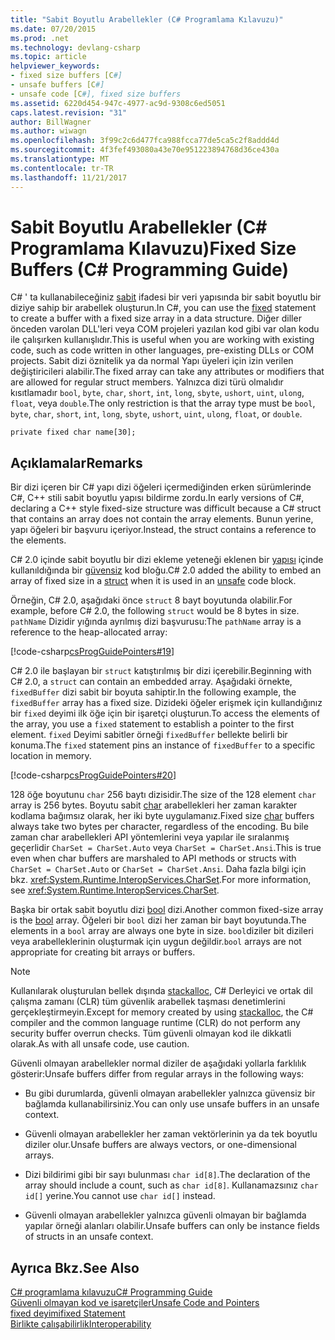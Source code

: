 ```yaml
---
title: "Sabit Boyutlu Arabellekler (C# Programlama Kılavuzu)"
ms.date: 07/20/2015
ms.prod: .net
ms.technology: devlang-csharp
ms.topic: article
helpviewer_keywords:
- fixed size buffers [C#]
- unsafe buffers [C#]
- unsafe code [C#], fixed size buffers
ms.assetid: 6220d454-947c-4977-ac9d-9308c6ed5051
caps.latest.revision: "31"
author: BillWagner
ms.author: wiwagn
ms.openlocfilehash: 3f99c2c6d477fca988fcca77de5ca5c2f8addd4d
ms.sourcegitcommit: 4f3fef493080a43e70e951223894768d36ce430a
ms.translationtype: MT
ms.contentlocale: tr-TR
ms.lasthandoff: 11/21/2017
---
```

# <a name="fixed-size-buffers-c-programming-guide"></a><span data-ttu-id="c0e97-102">Sabit Boyutlu Arabellekler (C# Programlama Kılavuzu)</span><span class="sxs-lookup"><span data-stu-id="c0e97-102">Fixed Size Buffers (C# Programming Guide)</span></span>
<span data-ttu-id="c0e97-103">C# ' ta kullanabileceğiniz [sabit](../../../csharp/language-reference/keywords/fixed-statement.md) ifadesi bir veri yapısında bir sabit boyutlu bir diziye sahip bir arabellek oluşturun.</span><span class="sxs-lookup"><span data-stu-id="c0e97-103">In C#, you can use the [fixed](../../../csharp/language-reference/keywords/fixed-statement.md) statement to create a buffer with a fixed size array in a data structure.</span></span> <span data-ttu-id="c0e97-104">Diğer diller önceden varolan DLL'leri veya COM projeleri yazılan kod gibi var olan kodu ile çalışırken kullanışlıdır.</span><span class="sxs-lookup"><span data-stu-id="c0e97-104">This is useful when you are working with existing code, such as code written in other languages, pre-existing DLLs or COM projects.</span></span> <span data-ttu-id="c0e97-105">Sabit dizi öznitelik ya da normal Yapı üyeleri için izin verilen değiştiricileri alabilir.</span><span class="sxs-lookup"><span data-stu-id="c0e97-105">The fixed array can take any attributes or modifiers that are allowed for regular struct members.</span></span> <span data-ttu-id="c0e97-106">Yalnızca dizi türü olmalıdır kısıtlamadır `bool`, `byte`, `char`, `short`, `int`, `long`, `sbyte`, `ushort`, `uint`, `ulong`, `float`, veya `double`.</span><span class="sxs-lookup"><span data-stu-id="c0e97-106">The only restriction is that the array type must be `bool`, `byte`, `char`, `short`, `int`, `long`, `sbyte`, `ushort`, `uint`, `ulong`, `float`, or `double`.</span></span>  
  
```  
private fixed char name[30];  
```  
  
## <a name="remarks"></a><span data-ttu-id="c0e97-107">Açıklamalar</span><span class="sxs-lookup"><span data-stu-id="c0e97-107">Remarks</span></span>  
 <span data-ttu-id="c0e97-108">Bir dizi içeren bir C# yapı dizi öğeleri içermediğinden erken sürümlerinde C#, C++ stili sabit boyutlu yapısı bildirme zordu.</span><span class="sxs-lookup"><span data-stu-id="c0e97-108">In early versions of C#, declaring a C++ style fixed-size structure was difficult because a C# struct that contains an array does not contain the array elements.</span></span> <span data-ttu-id="c0e97-109">Bunun yerine, yapı öğeleri bir başvuru içeriyor.</span><span class="sxs-lookup"><span data-stu-id="c0e97-109">Instead, the struct contains a reference to the elements.</span></span>  
  
 <span data-ttu-id="c0e97-110">C# 2.0 içinde sabit boyutlu bir dizi ekleme yeteneği eklenen bir [yapısı](../../../csharp/language-reference/keywords/struct.md) içinde kullanıldığında bir [güvensiz](../../../csharp/language-reference/keywords/unsafe.md) kod bloğu.</span><span class="sxs-lookup"><span data-stu-id="c0e97-110">C# 2.0 added the ability to embed an array of fixed size in a [struct](../../../csharp/language-reference/keywords/struct.md) when it is used in an [unsafe](../../../csharp/language-reference/keywords/unsafe.md) code block.</span></span>  
  
 <span data-ttu-id="c0e97-111">Örneğin, C# 2.0, aşağıdaki önce `struct` 8 bayt boyutunda olabilir.</span><span class="sxs-lookup"><span data-stu-id="c0e97-111">For example, before C# 2.0, the following `struct` would be 8 bytes in size.</span></span> <span data-ttu-id="c0e97-112">`pathName` Dizidir yığında ayrılmış dizi başvurusu:</span><span class="sxs-lookup"><span data-stu-id="c0e97-112">The `pathName` array is a reference to the heap-allocated array:</span></span>  
  
 [!code-csharp[csProgGuidePointers#19](../../../csharp/programming-guide/unsafe-code-pointers/codesnippet/CSharp/fixed-size-buffers_1.cs)]  
  
 <span data-ttu-id="c0e97-113">C# 2.0 ile başlayan bir `struct` katıştırılmış bir dizi içerebilir.</span><span class="sxs-lookup"><span data-stu-id="c0e97-113">Beginning with C# 2.0, a `struct` can contain an embedded array.</span></span> <span data-ttu-id="c0e97-114">Aşağıdaki örnekte, `fixedBuffer` dizi sabit bir boyuta sahiptir.</span><span class="sxs-lookup"><span data-stu-id="c0e97-114">In the following example, the `fixedBuffer` array has a fixed size.</span></span> <span data-ttu-id="c0e97-115">Dizideki öğeler erişmek için kullandığınız bir `fixed` deyimi ilk öğe için bir işaretçi oluşturun.</span><span class="sxs-lookup"><span data-stu-id="c0e97-115">To access the elements of the array, you use a `fixed` statement to establish a pointer to the first element.</span></span> <span data-ttu-id="c0e97-116">`fixed` Deyimi sabitler örneği `fixedBuffer` bellekte belirli bir konuma.</span><span class="sxs-lookup"><span data-stu-id="c0e97-116">The `fixed` statement pins an instance of `fixedBuffer` to a specific location in memory.</span></span>  
  
 [!code-csharp[csProgGuidePointers#20](../../../csharp/programming-guide/unsafe-code-pointers/codesnippet/CSharp/fixed-size-buffers_2.cs)]  
  
 <span data-ttu-id="c0e97-117">128 öğe boyutunu `char` 256 baytı dizisidir.</span><span class="sxs-lookup"><span data-stu-id="c0e97-117">The size of the 128 element `char` array is 256 bytes.</span></span> <span data-ttu-id="c0e97-118">Boyutu sabit [char](../../../csharp/language-reference/keywords/char.md) arabellekleri her zaman karakter kodlama bağımsız olarak, her iki byte uygulamanız.</span><span class="sxs-lookup"><span data-stu-id="c0e97-118">Fixed size [char](../../../csharp/language-reference/keywords/char.md) buffers always take two bytes per character, regardless of the encoding.</span></span> <span data-ttu-id="c0e97-119">Bu bile zaman char arabellekleri API yöntemlerini veya yapılar ile sıralanmış geçerlidir `CharSet = CharSet.Auto` veya `CharSet = CharSet.Ansi`.</span><span class="sxs-lookup"><span data-stu-id="c0e97-119">This is true even when char buffers are marshaled to API methods or structs with `CharSet = CharSet.Auto` or `CharSet = CharSet.Ansi`.</span></span> <span data-ttu-id="c0e97-120">Daha fazla bilgi için bkz. <xref:System.Runtime.InteropServices.CharSet>.</span><span class="sxs-lookup"><span data-stu-id="c0e97-120">For more information, see <xref:System.Runtime.InteropServices.CharSet>.</span></span>  
  
 <span data-ttu-id="c0e97-121">Başka bir ortak sabit boyutlu dizi [bool](../../../csharp/language-reference/keywords/bool.md) dizi.</span><span class="sxs-lookup"><span data-stu-id="c0e97-121">Another common fixed-size array is the [bool](../../../csharp/language-reference/keywords/bool.md) array.</span></span> <span data-ttu-id="c0e97-122">Öğeleri bir `bool` dizi her zaman bir bayt boyutunda.</span><span class="sxs-lookup"><span data-stu-id="c0e97-122">The elements in a `bool` array are always one byte in size.</span></span> <span data-ttu-id="c0e97-123">`bool`diziler bit dizileri veya arabelleklerinin oluşturmak için uygun değildir.</span><span class="sxs-lookup"><span data-stu-id="c0e97-123">`bool` arrays are not appropriate for creating bit arrays or buffers.</span></span>  
  
> [!NOTE]
>  <span data-ttu-id="c0e97-124">Kullanılarak oluşturulan bellek dışında [stackalloc](../../../csharp/language-reference/keywords/stackalloc.md), C# Derleyici ve ortak dil çalışma zamanı (CLR) tüm güvenlik arabellek taşması denetimlerini gerçekleştirmeyin.</span><span class="sxs-lookup"><span data-stu-id="c0e97-124">Except for memory created by using [stackalloc](../../../csharp/language-reference/keywords/stackalloc.md), the C# compiler and the common language runtime (CLR) do not perform any security buffer overrun checks.</span></span> <span data-ttu-id="c0e97-125">Tüm güvenli olmayan kod ile dikkatli olarak.</span><span class="sxs-lookup"><span data-stu-id="c0e97-125">As with all unsafe code, use caution.</span></span>  
  
 <span data-ttu-id="c0e97-126">Güvenli olmayan arabellekler normal diziler de aşağıdaki yollarla farklılık gösterir:</span><span class="sxs-lookup"><span data-stu-id="c0e97-126">Unsafe buffers differ from regular arrays in the following ways:</span></span>  
  
-   <span data-ttu-id="c0e97-127">Bu gibi durumlarda, güvenli olmayan arabellekler yalnızca güvensiz bir bağlamda kullanabilirsiniz.</span><span class="sxs-lookup"><span data-stu-id="c0e97-127">You can only use unsafe buffers in an unsafe context.</span></span>  
  
-   <span data-ttu-id="c0e97-128">Güvenli olmayan arabellekler her zaman vektörlerinin ya da tek boyutlu diziler olur.</span><span class="sxs-lookup"><span data-stu-id="c0e97-128">Unsafe buffers are always vectors, or one-dimensional arrays.</span></span>  
  
-   <span data-ttu-id="c0e97-129">Dizi bildirimi gibi bir sayı bulunması `char id[8]`.</span><span class="sxs-lookup"><span data-stu-id="c0e97-129">The declaration of the array should include a count, such as `char id[8]`.</span></span> <span data-ttu-id="c0e97-130">Kullanamazsınız `char id[]` yerine.</span><span class="sxs-lookup"><span data-stu-id="c0e97-130">You cannot use `char id[]` instead.</span></span>  
  
-   <span data-ttu-id="c0e97-131">Güvenli olmayan arabellekler yalnızca güvenli olmayan bir bağlamda yapılar örneği alanları olabilir.</span><span class="sxs-lookup"><span data-stu-id="c0e97-131">Unsafe buffers can only be instance fields of structs in an unsafe context.</span></span>  
  
## <a name="see-also"></a><span data-ttu-id="c0e97-132">Ayrıca Bkz.</span><span class="sxs-lookup"><span data-stu-id="c0e97-132">See Also</span></span>  
 [<span data-ttu-id="c0e97-133">C# programlama kılavuzu</span><span class="sxs-lookup"><span data-stu-id="c0e97-133">C# Programming Guide</span></span>](../../../csharp/programming-guide/index.md)  
 [<span data-ttu-id="c0e97-134">Güvenli olmayan kod ve işaretçiler</span><span class="sxs-lookup"><span data-stu-id="c0e97-134">Unsafe Code and Pointers</span></span>](../../../csharp/programming-guide/unsafe-code-pointers/index.md)  
 [<span data-ttu-id="c0e97-135">fixed deyimi</span><span class="sxs-lookup"><span data-stu-id="c0e97-135">fixed Statement</span></span>](../../../csharp/language-reference/keywords/fixed-statement.md)  
 [<span data-ttu-id="c0e97-136">Birlikte çalışabilirlik</span><span class="sxs-lookup"><span data-stu-id="c0e97-136">Interoperability</span></span>](../../../csharp/programming-guide/interop/index.md)
